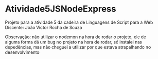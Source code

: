 # Atividade5JSNodeExpress

Projeto para a atividade 5 da cadeira de Linguagens de Script para a Web
Discente: João Victor Rocha de Souza


Observação: não utilizar o nodemon na hora de rodar o projeto, ele de alguma forma dá um bug no projeto na hora de rodar, só instalei nas depedências, mas não cheguei a utilizar por que estava atrapalhando no desenvolvimento
